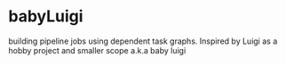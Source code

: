 # babyLuigi
building pipeline jobs using dependent task graphs. Inspired by Luigi as a hobby project and smaller scope a.k.a baby luigi
